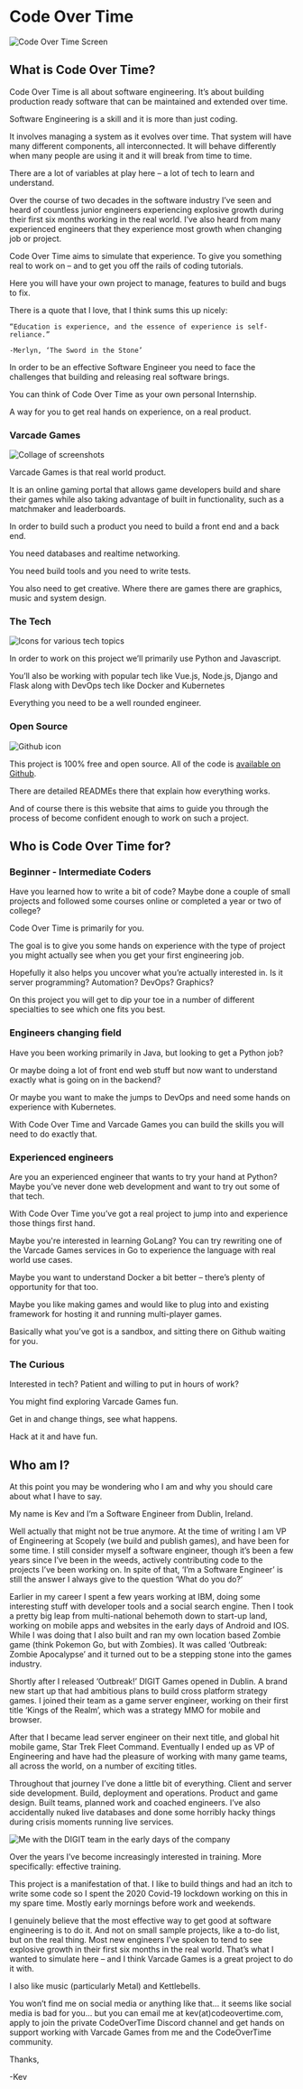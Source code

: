 # Code Over Time

![Code Over Time Screen](img/cot.png)

## What is Code Over Time?

Code Over Time is all about software engineering. It’s about building production ready software that can be maintained and extended over time.

Software Engineering is a skill and it is more than just coding.

It involves managing a system as it evolves over time. That system will have many different components, all interconnected. It will behave differently when many people are using it and it will break from time to time.

There are a lot of variables at play here – a lot of tech to learn and understand.

Over the course of two decades in the software industry I’ve seen and heard of countless junior engineers experiencing explosive growth during their first six months working in the real world. I’ve also heard from many experienced engineers that they experience most growth when changing job or project.

Code Over Time aims to simulate that experience. To give you something real to work on – and to get you off the rails of coding tutorials.

Here you will have your own project to manage, features to build and bugs to fix.

There is a quote that I love, that I think sums this up nicely:

```
“Education is experience, and the essence of experience is self-reliance.”

-Merlyn, ‘The Sword in the Stone’
```

In order to be an effective Software Engineer you need to face the challenges that building and releasing real software brings. 

You can think of Code Over Time as your own personal Internship.  

A way for you to get real hands on experience, on a real product.


### Varcade Games

![Collage of screenshots](img/project_desktop.png)

Varcade Games is that real world product.

It is an online gaming portal that allows game developers build and share their games while also taking advantage of built in functionality, such as a matchmaker and leaderboards.

In order to build such a product you need to build a front end and a back end. 

You need databases and realtime networking. 

You need build tools and you need to write tests.

You also need to get creative. Where there are games there are graphics, music and system design.

### The Tech

![Icons for various tech topics](img/tech_list.png)

In order to work on this project we’ll primarily use Python and Javascript.

You’ll also be working with popular tech like Vue.js, Node.js, Django and Flask along with DevOps tech like Docker and Kubernetes

Everything you need to be a well rounded engineer.

### Open Source

![Github icon](img/github.png)

This project is 100% free and open source. All of the code is [available on Github](https://github.com/Code-Over-Time/varcade_games). 

There are detailed READMEs there that explain how everything works. 

And of course there is this website that aims to guide you through the process of become confident enough to work on such a project.

## Who is Code Over Time for?

### Beginner - Intermediate Coders

Have you learned how to write a bit of code? Maybe done a couple of small projects and followed some courses online or completed a year or two of college?

Code Over Time is primarily for you.

The goal is to give you some hands on experience with the type of project you might actually see when you get your first engineering job.

Hopefully it also helps you uncover what you’re actually interested in. Is it server programming? Automation? DevOps? Graphics?

On this project you will get to dip your toe in a number of different specialties to see which one fits you best.

### Engineers changing field

Have you been working primarily in Java, but looking to get a Python job?

Or maybe doing a lot of front end web stuff but now want to understand exactly what is going on in the backend?

Or maybe you want to make the jumps to DevOps and need some hands on experience with Kubernetes.

With Code Over Time and Varcade Games you can build the skills you will need to do exactly that.

### Experienced engineers

Are you an experienced engineer that wants to try your hand at Python? Maybe you’ve never done web development and want to try out some of that tech.

With Code Over Time you’ve got a real project to jump into and experience those things first hand.

Maybe you're interested in learning GoLang? You can try rewriting one of the Varcade Games services in Go to experience the language with real world use cases.

Maybe you want to understand Docker a bit better – there’s plenty of opportunity for that too.

Maybe you like making games and would like to plug into and existing framework for hosting it and running multi-player games.

Basically what you’ve got is a sandbox, and sitting there on Github waiting for you.

### The Curious

Interested in tech? Patient and willing to put in hours of work?

You might find exploring Varcade Games fun.

Get in and change things, see what happens.

Hack at it and have fun.


## Who am I?

At this point you may be wondering who I am and why you should care about what I have to say.

My name is Kev and I’m a Software Engineer from Dublin, Ireland.

Well actually that might not be true anymore. At the time of writing I am VP of Engineering at Scopely (we build and publish games), and have been for some time. I still consider myself a software engineer, though it’s been a few years since I’ve been in the weeds, actively contributing code to the projects I’ve been working on. In spite of that, ‘I’m a Software Engineer’ is still the answer I always give to the question ‘What do you do?’

Earlier in my career I spent a few years working at IBM, doing some interesting stuff with developer tools and a social search engine. Then I took a pretty big leap from multi-national behemoth down to start-up land, working on mobile apps and websites in the early days of Android and IOS. While I was doing that I also built and ran my own location based Zombie game (think Pokemon Go, but with Zombies). It was called ‘Outbreak: Zombie Apocalypse’ and it turned out to be a stepping stone into the games industry. 

Shortly after I released ‘Outbreak!’ DIGIT Games opened in Dublin. A brand new start up that had ambitious plans to build cross platform strategy games. I joined their team as a game server engineer, working on their first title ‘Kings of the Realm’, which was a strategy MMO for mobile and browser.

After that I became lead server engineer on their next title, and global hit mobile game, Star Trek Fleet Command. Eventually I ended up as VP of Engineering and have had the pleasure of working with many game teams, all across the world, on a number of exciting titles.

Throughout that journey I’ve done a little bit of everything. Client and server side development. Build, deployment and operations. Product and game design. Built teams, planned work and coached engineers. I’ve also accidentally nuked live databases and done some horribly hacky things during crisis moments running live services. 

![Me with the DIGIT team in the early days of the company](img/digit_team.jpeg)

Over the years I’ve become increasingly interested in training. More specifically: effective training.

This project is a manifestation of that. I like to build things and had an itch to write some code so I spent the 2020 Covid-19 lockdown working on this in my spare time. Mostly early mornings before work and weekends.

I genuinely believe that the most effective way to get good at software engineering is to do it. And not on small sample projects, like a to-do list, but on the real thing. Most new engineers I’ve spoken to tend to see explosive growth in their first six months in the real world. That’s what I wanted to simulate here – and I think Varcade Games is a great project to do it with.

I also like music (particularly Metal) and Kettlebells.

You won’t find me on social media or anything like that... it seems like social media is bad for you… but you can email me at kev(at)codeovertime.com, apply to join the private CodeOverTime Discord channel and get hands on support working with Varcade Games from me and the CodeOverTime community.

Thanks,

-Kev
